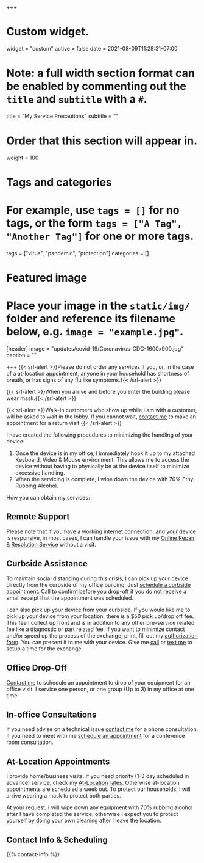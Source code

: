 +++
# Custom widget.
widget = "custom"
active = false
date = 2021-08-09T11:28:31-07:00

# Note: a full width section format can be enabled by commenting out the `title` and `subtitle` with a `#`.
title = "My Service Precautions"
subtitle = ""
# Order that this section will appear in.
weight = 100

# Tags and categories
# For example, use `tags = []` for no tags, or the form `tags = ["A Tag", "Another Tag"]` for one or more tags.
tags = ["virus", "pandemic", "protection"]
categories = []

# Featured image
# Place your image in the `static/img/` folder and reference its filename below, e.g. `image = "example.jpg"`.
[header]
image = "updates/covid-19/Coronavirus-CDC-1600x900.jpg"
caption = ""

+++
{{< srl-alert >}}Please do not order any services if you, or, in the case of a at-location appointment, anyone in your household has shortness of breath, or has signs of any flu like symptoms.{{< /srl-alert >}}

{{< srl-alert >}}When you arrive and before you enter the building please wear mask.{{< /srl-alert >}}


{{< srl-alert >}}Walk-in customers who show up while I am with a customer, will be asked to wait in the lobby. If you cannot wait, <a href="/#contact">contact me</a> to make an appointment for a return visit.{{< /srl-alert >}}

I have created the following procedures to minimizing the handling of your device: 

 
1. Once the device is in my office, I immediately hook it up to my attached Keyboard, Video & Mouse environment. This allows me to access the device without having to physically be at the device itself to minimize excessive handling. 
2. When the servicing is complete, I wipe down the device with 70% Ethyl Rubbing Alcohol.

How you can obtain my services:

## Remote Support
Please note that if you have a working internet connection, and your device is responsive, in most cases, I can handle your issue with my <a href="/services/computer/assistance/online">Online Repair & Resolution Service</a> without a visit.

## Curbside Assistance
To maintain social distancing during this crisis, I can pick up your device directly from the curbside of my office building. Just [schedule a curbside appointment](https://scheduling.scottrlarson.com/). Call to confirm before you drop-off if you do not receive a email receipt that the appointment was scheduled.

I can also pick up your device from your curbside. If you would like me to pick up your device from your location, there is a $50 pick up/drop off fee. This fee I collect up front and is in addition to any other pre-service related fee like a diagnostic or part related fee. If you want to minimize contact and/or speed up the process of the exchange, print, fill out my [authorization form](https://www.dropbox.com/s/odow1lxexadhd0a/srl-authorization-form_savable.pdf?dl=0). You can present it to me with your device. Give me [call](/services/computer/assistance/phone/) or [text me](/services/computer/assistance/phone/) to setup a time for the exchange.

## Office Drop-Off
[Contact me](/#contact) to schedule an appointment to drop of your equipment for an office visit. I service one person, or one group (Up to 3) in my office at one time.

## In-office Consultations 
If you need advise on a technical issue [contact me](/#contact) for a phone consultation. If you need to meet with me [schedule an appointment](https://scheduling.scottrlarson.com/) for a conference room consultation.

## At-Location Appointments
I provide home/business visits. If you need priority (1-3 day scheduled in advance) service, check my [At-Location rates](/#service-consultation-rates). Otherwise at-location appointments are scheduled a week out. To protect our households, I will arrive wearing a mask to protect both parties.

At your request, I will wipe down any equipment with 70% rubbing alcohol after I have completed the service, otherwise I expect you to protect yourself by doing your own cleaning after I leave the location.

## Contact Info & Scheduling
{{% contact-info %}}